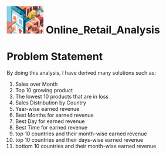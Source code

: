 # <img src="download.png" width = "100" height="75"> Online_Retail_Analysis

# Problem Statement
By doing this analysis, I have derived many solutions such as:
1. Sales over Month
2. Top 10 growing product
3. The lowest 10 products that are in loss
4. Sales Distribution by Country
5. Year-wise earned revenue
6. Best Months for earned revenue
7. Best Day for earned revenue
8. Best Time for earned revenue
9. top 10 countries and their month-wise earned revenue
10. top 10 countries and their days-wise earned revenue
11. bottom 10 countries and  their month-wise earned revenue



